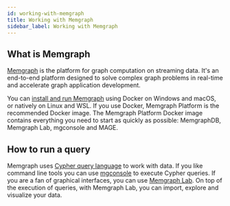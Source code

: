 ```yaml
---
id: working-with-memgraph
title: Working with Memgraph
sidebar_label: Working with Memgraph
---
```


## What is Memgraph

[Memgraph](https://memgraph.com/) is the platform for graph computation on
streaming data. It's an end-to-end platform designed to solve complex graph
problems in real-time and accelerate graph application development.

You can [install and run
Memgraph](https://memgraph.com/docs/memgraph/installation) using Docker on
Windows and macOS, or natively on Linux and WSL. If you use Docker, Memgraph
Platform is the recommended Docker image. The Memgraph Platform Docker image
contains everything you need to start as quickly as possible: MemgraphDB,
Memgraph Lab, mgconsole and MAGE.

## How to run a query

Memgraph uses [Cypher query language](cypher-query-language.md) to work with
data. If you like command line tools you can use
[mgconsole](/docs/memgraph/connect-to-memgraph/mgconsole) to execute Cypher
queries. If you are a fan of graphical interfaces, you can use [Memgraph
Lab](/docs/memgraph-lab). On top of the execution of queries, with Memgraph Lab,
you can import, explore and visualize your data.

